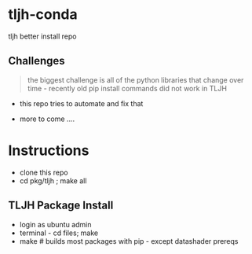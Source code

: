 # tljh-conda
tljh better install repo

## Challenges

> the biggest challenge is all of the python libraries that change over time - recently old pip install commands did not work in TLJH

- this repo tries to automate and fix that

- more to come ....


# Instructions

- clone this repo
- cd pkg/tljh ; make all

## TLJH Package Install

- login as ubuntu admin
- terminal - cd files; make
- make # builds most packages with pip - except datashader prereqs
